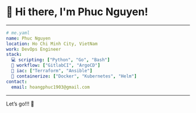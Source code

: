 # 👋 Hi there, I'm Phuc Nguyen!

---

```yaml
# me.yaml
name: Phuc Nguyen
location: Ho Chi Minh City, VietNam
work: DevOps Engineer
stack:
  💻 scripting: ["Python", "Go", "Bash"]
  🔁 workflow: ["GitlabCI", "ArgoCD"]
  👷 iac: ["Terraform", "Ansible"]
  🚛 containerize: ["Docker", "Kubernetes", "Helm"]
contact:
  email: hoangphuc1903@gmail.com
```

---

Let’s go!!! 🚀
